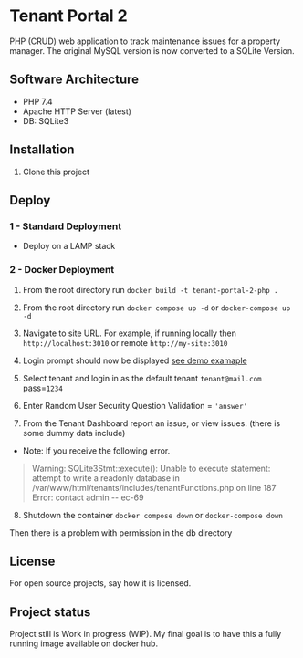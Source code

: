 # Tenant Portal 2

PHP (CRUD) web application to track maintenance issues for a property manager. The original MySQL version is now converted to a SQLite Version.

## Software Architecture

- PHP 7.4
- Apache HTTP Server (latest)
- DB: SQLite3 

## Installation

1. Clone this project

## Deploy

### 1 - Standard Deployment

- Deploy on a LAMP stack

### 2 - Docker Deployment

<!-- 
Note about the compose yml file: this line below is saying, use the files from the **CURRENT DIRECTORY** `app` and **MIRROR** them inside the containers `/var/www/html` directory. 

```
volumes:
  - "./app:/var/www/html"
```
YOU MUST have these files locally. **They are NOT INCLUDED IN THE DOCKER IMAGE**

-->
1. From the root directory run `docker build -t tenant-portal-2-php .`

2. From the root directory run `docker compose up -d` or `docker-compose up -d`

<!--
4. Port into the running container `docker exec -it tenant-portal-2-apache-php-1 bash` 
   - Change ownership to the apache server `chown -R www-data:www-data /var/www/html` # this is apache on ubuntu
   - Check that the changes have taken place `ls -al`
   - Check that the db directory has changed `-rwxr-xr-x. 1 www-data www-data 36864 Apr 22 15:03 Tenants.sqlite`

5. Exit the running container `exit`

6. Shutdown the container `docker compose down` or `docker-compose down`

7. Restart the container `docker compose up -d` or `docker-compose up -d`
-->

3. Navigate to site URL. For example, if running locally then `http://localhost:3010` or remote `http://my-site:3010` 

4. Login prompt should now be displayed [see demo examaple](https://stinky-boots.online/TenantPortal2/)

5. Select tenant and login in as the default tenant `tenant@mail.com` pass=`1234`

6. Enter Random User Security Question Validation = `'answer'`

7. From the Tenant Dashboard report an issue, or view issues. (there is some dummy data include)

- Note: If you receive the following error.

> Warning: SQLite3Stmt::execute(): Unable to execute statement: attempt to write a readonly database in /var/www/html/tenants/includes/tenantFunctions.php on line 187 Error: contact admin -- ec-69

8. Shutdown the container `docker compose down` or `docker-compose down`

Then there is a problem with permission in the db directory

## License

For open source projects, say how it is licensed.

## Project status

Project still is Work in progress (WIP). My final goal is to have this a fully running image available on docker hub.
